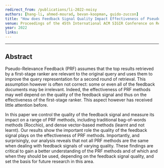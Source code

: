 ```yaml
---
redirect_from: /publications/li-2022-noisy
authors: [hang-li, ahmed-mourad, bevan-koopman, guido-zuccon]
title: "How does Feedback Signal Quality Impact Effectiveness of Pseudo Relevance Feedback for Passage Retrieval"
venue: Proceedings of the 45th International ACM SIGIR Conference on Research and Development in Information Retrieval (SIGIR 2022) (To Appear)
year: 2022
links:
---
```

---
## Abstract

Pseudo-Relevance Feedback (PRF) assumes that the top results retrieved by a first-stage ranker are relevant to the original query and uses them to improve the query representation for a second round of retrieval. This assumption however is often not correct: some or even all of the feedback documents may be irrelevant. Indeed, the effectiveness of PRF methods may well depend on the quality of the feedback signal and thus on the effectiveness of the first-stage ranker. This aspect however has received little attention before.

In this paper we control the quality of the feedback signal and measure its impact on a range of PRF methods, including traditional bag-of-words methods (Rocchio), and dense vector-based methods (learnt and not learnt). Our results show the important role the quality of the feedback signal plays on the effectiveness of PRF methods. Importantly, and surprisingly, our analysis reveals that not all PRF methods are the same when dealing with feedback signals of varying quality. These findings are critical to gain a better understanding of the PRF methods and of which and when they should be used, depending on the feedback signal quality, and set the basis for future research in this area.